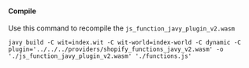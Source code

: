 #### Compile

Use this command to recompile the `js_function_javy_plugin_v2.wasm`

```
javy build -C wit=index.wit -C wit-world=index-world -C dynamic -C plugin='../../../providers/shopify_functions_javy_v2.wasm' -o './js_function_javy_plugin_v2.wasm' './functions.js'
```
